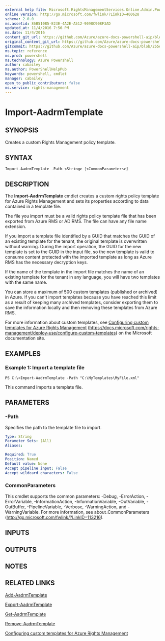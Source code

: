 ```yaml
---
external help file: Microsoft.RightsManagementServices.Online.Admin.PowerShell.dll-Help.xml
online version: http://go.microsoft.com/fwlink/?LinkID=400628
schema: 2.0.0
ms.assetid: 86B51085-E23E-4A2E-A512-9098C908F3AD
updated_at: 11/4/2016 7:56 PM
ms.date: 11/4/2016
content_git_url: https://github.com/Azure/azure-docs-powershell-aip/blob/master/Azure%20Information%20Protection/AADRM/vlatest/Import-AadrmTemplate.md
original_content_git_url: https://github.com/Azure/azure-docs-powershell-aip/blob/master/Azure%20Information%20Protection/AADRM/vlatest/Import-AadrmTemplate.md
gitcommit: https://github.com/Azure/azure-docs-powershell-aip/blob/255ddad98222233495954a5753e4e2da2f26bc6d/Azure%20Information%20Protection/AADRM/vlatest/Import-AadrmTemplate.md
ms.topic: reference
ms.prod: powershell
ms.technology: Azure Powershell
author: cabailey
ms.author: PowerShellHelpPub
keywords: powershell, cmdlet
manager: cabailey
open_to_public_contributors: false
ms.service: rights-management
---
```


# Import-AadrmTemplate

## SYNOPSIS
Creates a custom Rights Management policy template.

## SYNTAX

```
Import-AadrmTemplate -Path <String> [<CommonParameters>]
```

## DESCRIPTION
The **Import-AadrmTemplate** cmdlet creates a custom rights policy template for Azure Rights Management and sets its properties according to data contained in a template file.

The file you import must be a valid rights policy template file that has been exported from Azure RMS or AD RMS.
The file can have any file name extension.

If you import a template file identified by a GUID that matches the GUID of an existing template for the tenant, the original template is overwritten without warning.
During the import operation, the GUID for the new template is set to the GUID in the input file, so the new template is valid to consume content protected with the imported template as long as Azure RMS has the necessary decryption keys.

If the name of the template in the import file matches the name of an existing template for the tenant in any language, you will have two templates with the same name.

You can store a maximum of 500 custom templates (published or archived) in Azure.
If you can't import templates because you have reached this limit as a result of keeping many archived templates, consider exporting them to save the information locally and then removing these templates from Azure RMS.

For more information about custom templates, see [Configuring custom templates for Azure Rights Management](https://docs.microsoft.com/rights-management/deploy-use/configure-custom-templates) (https://docs.microsoft.com/rights-management/deploy-use/configure-custom-templates) on the Microsoft documentation site.

## EXAMPLES

### Example 1: Import a template file
```
PS C:\>Import-AadrmTemplate -Path "C:\MyTemplates\MyFile.xml"
```

This command imports a template file.

## PARAMETERS

### -Path
Specifies the path to the template file to import.

```yaml
Type: String
Parameter Sets: (All)
Aliases:

Required: True
Position: Named
Default value: None
Accept pipeline input: False
Accept wildcard characters: False
```

### CommonParameters
This cmdlet supports the common parameters: -Debug, -ErrorAction, -ErrorVariable, -InformationAction, -InformationVariable, -OutVariable, -OutBuffer, -PipelineVariable, -Verbose, -WarningAction, and -WarningVariable. For more information, see about_CommonParameters (http://go.microsoft.com/fwlink/?LinkID=113216).

## INPUTS

## OUTPUTS

## NOTES

## RELATED LINKS

[Add-AadrmTemplate](xref:AADRM/vlatest/Add-AadrmTemplate.md)

[Export-AadrmTemplate](xref:AADRM/vlatest/Export-AadrmTemplate.md)

[Get-AadrmTemplate](xref:AADRM/vlatest/Get-AadrmTemplate.md)

[Remove-AadrmTemplate](xref:AADRM/vlatest/Remove-AadrmTemplate.md)

[Configuring custom templates for Azure Rights Management](https://docs.microsoft.com/rights-management/deploy-use/configure-custom-templates)
